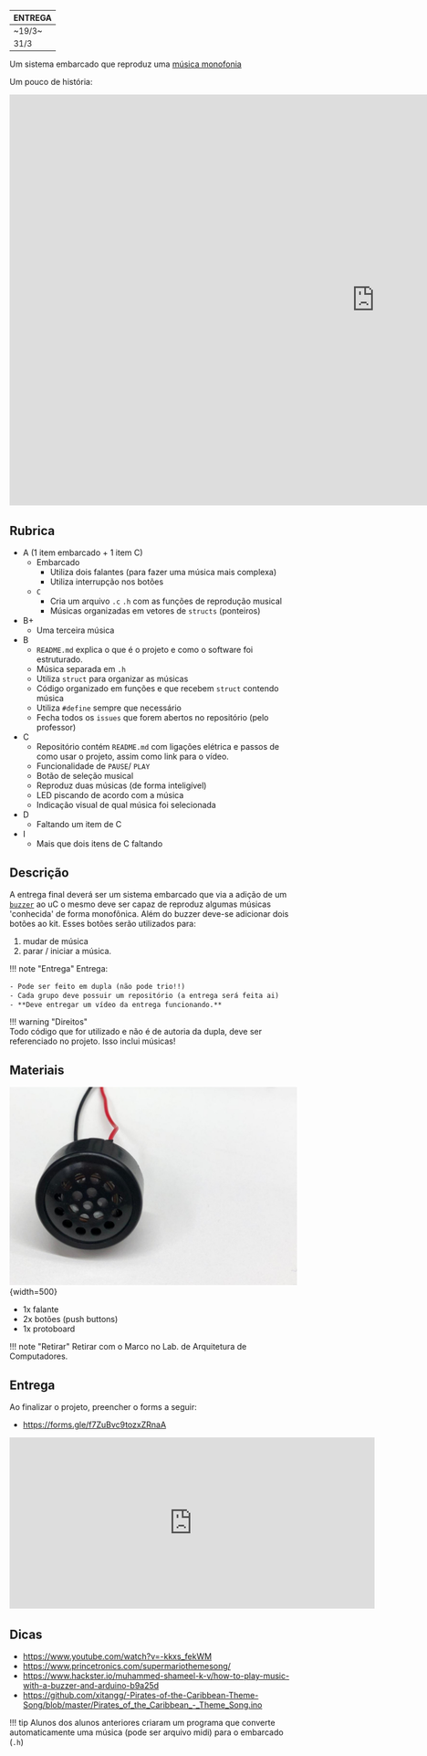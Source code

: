 
| ENTREGA |
|---------|
| ~19/3~  |
| 31/3    |

Um sistema embarcado que reproduz uma [música monofonia](https://en.wikipedia.org/wiki/Monophony)

Um pouco de história:

<iframe width="1280" height="720" src="https://www.youtube.com/embed/jvIzIAgRWV0" frameborder="0" allow="accelerometer; autoplay; encrypted-media; gyroscope; picture-in-picture" allowfullscreen></iframe>

## Rubrica

- A (1 item embarcado + 1 item C)
    - Embarcado
        - Utiliza dois falantes (para fazer uma música mais complexa)
        - Utiliza interrupção nos botões
    - `C`
        - Cria um arquivo `.c` `.h` com as funções de reprodução musical
        - Músicas organizadas em vetores de `structs` (ponteiros)
- B+
    - Uma terceira música
- B 
    - `README.md` explica o que é o projeto e como o software foi estruturado.
    - Música separada em `.h`
    - Utiliza `struct` para organizar as músicas
    - Código organizado em funções e que recebem `struct` contendo música
    - Utiliza `#define` sempre que necessário 
    - Fecha todos os `issues` que forem abertos no repositório (pelo professor)
- C
    - Repositório contém `README.md` com ligações elétrica e passos de como usar o projeto, assim como link para o vídeo.
    - Funcionalidade de `PAUSE`/ `PLAY`
    - Botão de seleção musical
    - Reproduz duas músicas (de forma inteligível)
    - LED piscando de acordo com a música
    - Indicação visual de qual música foi selecionada
- D
    - Faltando um item de C
- I
    - Mais que dois itens de C faltando


## Descrição

A entrega final deverá ser um sistema embarcado que via a adição de um [`buzzer`](https://en.wikipedia.org/wiki/Buzzer) ao uC o mesmo deve ser capaz de reproduz algumas músicas 'conhecida' de forma monofônica. Além do buzzer deve-se adicionar dois botões ao kit. Esses botões serão utilizados para: 

1. mudar de música
2. parar / iniciar a música.

!!! note "Entrega"
     Entrega:
     
    - Pode ser feito em dupla (não pode trio!!)
    - Cada grupo deve possuir um repositório (a entrega será feita ai)
    - **Deve entregar um vídeo da entrega funcionando.**
   
!!! warning "Direitos"   
    Todo código que for utilizado e não é de autoria da dupla, deve ser referenciado no projeto. Isso inclui músicas!
   
## Materiais

![](imgs/APS-1/falante.jpeg){width=500}

- 1x falante
- 2x botões (push buttons)
- 1x protoboard

!!! note "Retirar"
    Retirar com o Marco no Lab. de Arquitetura de Computadores.

## Entrega

Ao finalizar o projeto, preencher o forms a seguir:

- https://forms.gle/f7ZuBvc9tozxZRnaA

<iframe src="https://docs.google.com/forms/d/e/1FAIpQLSfShGFPTaxkz8oruUbTrAiY71d7v8xgtt8BbVqw4lEJe332fw/viewform?embedded=true" width="640" height="300" frameborder="0" marginheight="0" marginwidth="0">Loading…</iframe>


## Dicas

- https://www.youtube.com/watch?v=-kkxs_fekWM
- https://www.princetronics.com/supermariothemesong/
- https://www.hackster.io/muhammed-shameel-k-v/how-to-play-music-with-a-buzzer-and-arduino-b9a25d
- https://github.com/xitangg/-Pirates-of-the-Caribbean-Theme-Song/blob/master/Pirates_of_the_Caribbean_-_Theme_Song.ino

!!! tip
    Alunos dos alunos anteriores criaram um programa que converte automaticamente uma música (pode ser arquivo midi) para o embarcado (`.h`)
